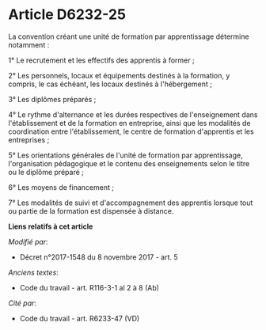 # Article D6232-25

La convention créant une unité de formation par apprentissage détermine notamment :

1° Le recrutement et les effectifs des apprentis à former ;

2° Les personnels, locaux et équipements destinés à la formation, y compris, le cas échéant, les locaux destinés à
l'hébergement ;

3° Les diplômes préparés ;

4° Le rythme d'alternance et les durées respectives de l'enseignement dans l'établissement et de la formation en entreprise,
ainsi que les modalités de coordination entre l'établissement, le centre de formation d'apprentis et les entreprises ;

5° Les orientations générales de l'unité de formation par apprentissage, l'organisation pédagogique et le contenu des
enseignements selon le titre ou le diplôme préparé ;

6° Les moyens de financement ;

7° Les modalités de suivi et d'accompagnement des apprentis lorsque tout ou partie de la formation est dispensée à distance.

**Liens relatifs à cet article**

_Modifié par_:

  - Décret n°2017-1548 du 8 novembre 2017 - art. 5

_Anciens textes_:

  - Code du travail - art. R116-3-1 al 2 à 8 (Ab)

_Cité par_:

  - Code du travail - art. R6233-47 (VD)
